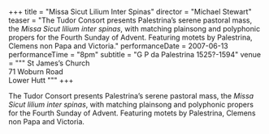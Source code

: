+++
title = "Missa Sicut Lilium Inter Spinas"
director = "Michael Stewart"
teaser = "The Tudor Consort presents Palestrina’s serene pastoral mass, the *Missa Sicut lilium inter spinas*, with matching plainsong and polyphonic propers for the Fourth Sunday of Advent. Featuring motets by Palestrina, Clemens non Papa and Victoria."
performanceDate = 2007-06-13
performanceTime = "8pm"
subtitle = "G P da Palestrina 1525?-1594"
venue = """
St James’s Church  
71 Woburn Road  
Lower Hutt 
"""
+++

The Tudor Consort presents Palestrina’s serene pastoral mass, the *Missa Sicut lilium inter spinas*, with matching plainsong and polyphonic propers for the Fourth Sunday of Advent. Featuring motets by Palestrina, Clemens non Papa and Victoria.
